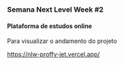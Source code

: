 ### Semana Next Level Week #2

#### Plataforma de estudos online

Para visualizar o andamento do projeto

https://nlw-proffy-jet.vercel.app/
